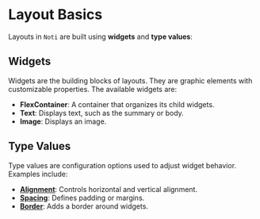 # Layout Basics

Layouts in `Noti` are built using **widgets** and **type values**:

## Widgets

Widgets are the building blocks of layouts. They are graphic elements with customizable properties. The available widgets are:

- **FlexContainer**: A container that organizes its child widgets.
- **Text**: Displays text, such as the summary or body.
- **Image**: Displays an image.

## Type Values

Type values are configuration options used to adjust widget behavior. Examples include:

- **[Alignment](#alignment)**: Controls horizontal and vertical alignment.
- **[Spacing](#spacing)**: Defines padding or margins.
- **[Border](./ConfigProperties#Border)**: Adds a border around widgets.

